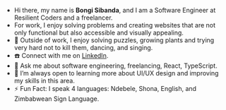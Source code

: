 


- Hi there, my name is **Bongi Sibanda**, and I am a Software Engineer at Resilient Coders and a freelancer.
- For work, I enjoy solving problems and creating websites that are not only functional but also accessible and visually appealing.
- 🌱 Outside of work, I enjoy solving puzzles, growing plants and trying very hard not to kill them, dancing, and singing. 
- ☎️ Connect with me on <a href="https://www.linkedin.com/in/bongi-sibanda">LinkedIn</a>.
- 💬 Ask me about software engineering, freelancing, React, TypeScript. 
- 🧐 I’m always open to learning more about UI/UX design and improving my skills in this area.
- ⚡ Fun Fact: I speak 4 languages: Ndebele, Shona, English, and Zimbabwean Sign Language.





